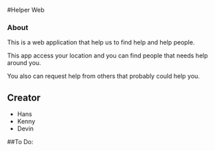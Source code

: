 #Helper Web
### About
This is a web application that help us to find help and help people.

This app access your location and you can find people that needs help around you.

You also can request help from others that probably could help you.

## Creator
* Hans
* Kenny
* Devin

##To Do:
